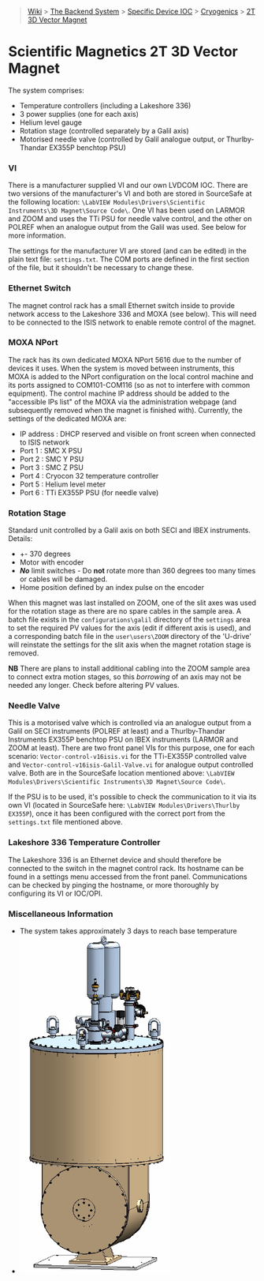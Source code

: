 > [Wiki](Home) > [The Backend System](The-Backend-System) > [Specific Device IOC](Specific-Device-IOC) > [Cryogenics](Cryogenics) > [2T 3D Vector Magnet](2T-3D-Vector-magnet)

# Scientific Magnetics 2T 3D Vector Magnet

The system comprises: 
* Temperature controllers (including a Lakeshore 336)
* 3 power supplies (one for each axis)
* Helium level gauge
* Rotation stage (controlled separately by a Galil axis)
* Motorised needle valve (controlled by Galil analogue output, or Thurlby-Thandar EX355P benchtop PSU)

### VI

There is a manufacturer supplied VI and our own LVDCOM IOC.  There are two versions of the manufacturer's VI and both are stored in SourceSafe at the following location: `\LabVIEW Modules\Drivers\Scientific Instruments\3D Magnet\Source Code\`.  One VI has been used on LARMOR and ZOOM and uses the TTi PSU for needle valve control, and the other on POLREF when an analogue output from the Galil was used.  See below for more information.

The settings for the manufacturer VI are stored (and can be edited) in the plain text file: `settings.txt`.  The COM ports are defined in the first section of the file, but it shouldn't be necessary to change these.

### Ethernet Switch

The magnet control rack has a small Ethernet switch inside to provide network access to the Lakeshore 336 and MOXA (see below).  This will need to be connected to the ISIS network to enable remote control of the magnet.

### MOXA NPort

The rack has its own dedicated MOXA NPort 5616 due to the number of devices it uses.  When the system is moved between instruments, this MOXA is added to the NPort configuration on the local control machine and its ports assigned to COM101-COM116 (so as not to interfere with common equipment).  The control machine IP address should be added to the "accessible IPs list" of the MOXA via the administration webpage (and subsequently removed when the magnet is finished with).  Currently, the settings of the dedicated MOXA are:

* IP address : DHCP reserved and visible on front screen when connected to ISIS network
* Port 1 : SMC X PSU
* Port 2 : SMC Y PSU
* Port 3 : SMC Z PSU
* Port 4 : Cryocon 32 temperature controller
* Port 5 : Helium level meter
* Port 6 : TTi EX355P PSU (for needle valve)

### Rotation Stage

Standard unit controlled by a Galil axis on both SECI and IBEX instruments.  Details:

* +- 370 degrees
* Motor with encoder
* **_No_** limit switches - Do **not** rotate more than 360 degrees too many times or cables will be damaged.
* Home position defined by an index pulse on the encoder

When this magnet was last installed on ZOOM, one of the slit axes was used for the rotation stage as there are no spare cables in the sample area.  A batch file exists in the `configurations\galil` directory of the `settings` area to set the required PV values for the axis (edit if different axis is used), and a corresponding batch file in the `user\users\ZOOM` directory of the 'U-drive' will reinstate the settings for the slit axis when the magnet rotation stage is removed.

**NB** There are plans to install additional cabling into the ZOOM sample area to connect extra motion stages, so this _borrowing_ of an axis may not be needed any longer.  Check before altering PV values.

### Needle Valve

This is a motorised valve which is controlled via an analogue output from a Galil on SECI instruments (POLREF at least) and a Thurlby-Thandar Instruments EX355P benchtop PSU on IBEX instruments (LARMOR and ZOOM at least).  There are two front panel VIs for this purpose, one for each scenario: `Vector-control-v16isis.vi` for the TTi-EX355P controlled valve and `Vector-control-v16isis-Galil-Valve.vi` for analogue output controlled valve.  Both are in the SourceSafe location mentioned above: `\LabVIEW Modules\Drivers\Scientific Instruments\3D Magnet\Source Code\`.

If the PSU is to be used, it's possible to check the communication to it via its own VI (located in SourceSafe here: `\LabVIEW Modules\Drivers\Thurlby EX355P`), once it has been configured with the correct port from the `settings.txt` file mentioned above.

### Lakeshore 336 Temperature Controller

The Lakeshore 336 is an Ethernet device and should therefore be connected to the switch in the magnet control rack.  Its hostname can be found in a settings menu accessed from the front panel.  Communications can be checked by pinging the hostname, or more thoroughly by configuring its VI or IOC/OPI.

### Miscellaneous Information

* The system takes approximately 3 days to reach base temperature
* ![Schematic of system](images/Scientific%20Magnetics%203D%20Vector%20Magnet%20System.png)